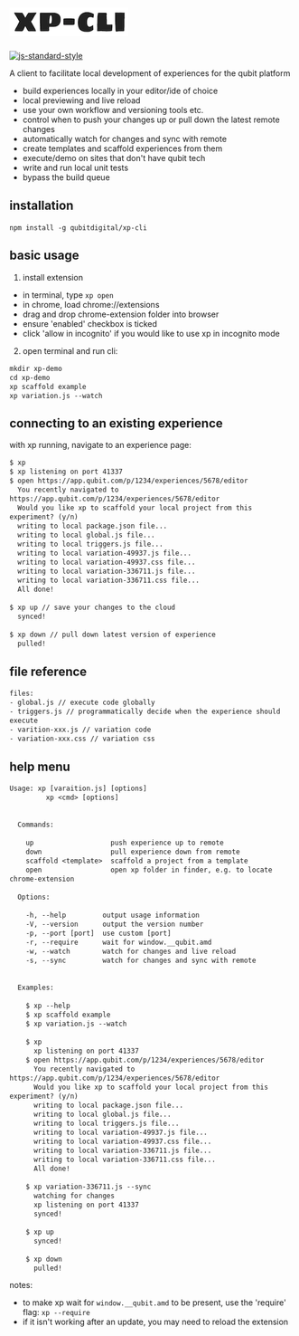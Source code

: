 # ![xp-logo](./logo.png)

[![js-standard-style](https://img.shields.io/badge/code%20style-standard-brightgreen.svg)](http://standardjs.com/)

A client to facilitate local development of experiences for the qubit platform

- build experiences locally in your editor/ide of choice
- local previewing and live reload
- use your own workflow and versioning tools etc.
- control when to push your changes up or pull down the latest remote changes
- automatically watch for changes and sync with remote
- create templates and scaffold experiences from them
- execute/demo on sites that don't have qubit tech
- write and run local unit tests
- bypass the build queue

## installation
```
npm install -g qubitdigital/xp-cli
```

## basic usage

1. install extension
  - in terminal, type ``` xp open ```
  - in chrome, load chrome://extensions
  - drag and drop chrome-extension folder into browser
  - ensure 'enabled' checkbox is ticked
  - click 'allow in incognito' if you would like to use xp in incognito mode
2. open terminal and run cli:
```
mkdir xp-demo
cd xp-demo
xp scaffold example
xp variation.js --watch
```

## connecting to an existing experience
with xp running, navigate to an experience page:
```
$ xp
$ xp listening on port 41337
$ open https://app.qubit.com/p/1234/experiences/5678/editor
  You recently navigated to https://app.qubit.com/p/1234/experiences/5678/editor
  Would you like xp to scaffold your local project from this experiment? (y/n)
  writing to local package.json file...
  writing to local global.js file...
  writing to local triggers.js file...
  writing to local variation-49937.js file...
  writing to local variation-49937.css file...
  writing to local variation-336711.js file...
  writing to local variation-336711.css file...
  All done!

$ xp up // save your changes to the cloud
  synced!

$ xp down // pull down latest version of experience
  pulled!
```

## file reference
```
files:
- global.js // execute code globally
- triggers.js // programmatically decide when the experience should execute
- varition-xxx.js // variation code
- variation-xxx.css // variation css
```

## help menu
```
Usage: xp [varaition.js] [options]
         xp <cmd> [options]


  Commands:

    up                   push experience up to remote
    down                 pull experience down from remote
    scaffold <template>  scaffold a project from a template
    open                 open xp folder in finder, e.g. to locate chrome-extension

  Options:

    -h, --help         output usage information
    -V, --version      output the version number
    -p, --port [port]  use custom [port]
    -r, --require      wait for window.__qubit.amd
    -w, --watch        watch for changes and live reload
    -s, --sync         watch for changes and sync with remote


  Examples:

    $ xp --help
    $ xp scaffold example
    $ xp variation.js --watch

    $ xp
      xp listening on port 41337
    $ open https://app.qubit.com/p/1234/experiences/5678/editor
      You recently navigated to https://app.qubit.com/p/1234/experiences/5678/editor
      Would you like xp to scaffold your local project from this experiment? (y/n)
      writing to local package.json file...
      writing to local global.js file...
      writing to local triggers.js file...
      writing to local variation-49937.js file...
      writing to local variation-49937.css file...
      writing to local variation-336711.js file...
      writing to local variation-336711.css file...
      All done!

    $ xp variation-336711.js --sync
      watching for changes
      xp listening on port 41337
      synced!

    $ xp up
      synced!

    $ xp down
      pulled!
```

notes:
- to make xp wait for ``` window.__qubit.amd ``` to be present, use the 'require' flag: ``` xp --require ```
- if it isn't working after an update, you may need to reload the extension
